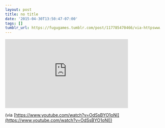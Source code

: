 ```yaml
---
layout: post
title: no title
date: '2015-04-30T13:50:47-07:00'
tags: []
tumblr_url: https://fugugames.tumblr.com/post/117785470466/via-httpswwwyoutubecomwatchv-odssbyo1oni
---
```

<iframe width="400" height="225" id="youtube_iframe" src="https://www.youtube.com/embed/OdSsBYO1oNI?feature=oembed&amp;enablejsapi=1&amp;origin=https://safe.txmblr.com&amp;wmode=opaque" frameborder="0" allow="accelerometer; autoplay; encrypted-media; gyroscope; picture-in-picture" allowfullscreen></iframe>  

(via [https://www.youtube.com/watch?v=OdSsBYO1oNI](https://www.youtube.com/watch?v=OdSsBYO1oNI))

